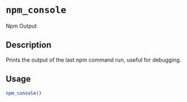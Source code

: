 # `npm_console`

Npm Output


## Description

Prints the output of the last npm command run, useful for debugging.


## Usage

```r
npm_console()
```


